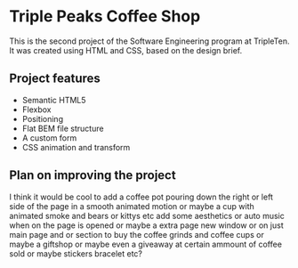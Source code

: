 # Triple Peaks Coffee Shop

This is the second project of the Software Engineering program at TripleTen. It was created using HTML and CSS, based on the design brief.

## Project features

- Semantic HTML5
- Flexbox
- Positioning
- Flat BEM file structure
- A custom form
- CSS animation and transform

## Plan on improving the project

I think it would be cool to add a coffee pot pouring down the right or left side of the page in a smooth animated motion or maybe a cup with animated smoke and bears or kittys etc add some aesthetics or auto music when on the page is opened or maybe a extra page new window or on just main page and or section to buy the coffee grinds and coffee cups or maybe a giftshop or maybe even a giveaway at certain ammount of coffee sold or maybe stickers bracelet etc?
